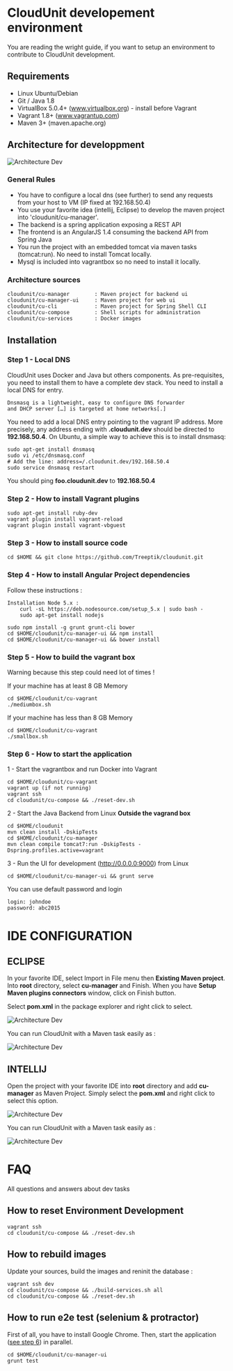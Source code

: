 
# CloudUnit developement environment

You are reading the wright guide, if you want to setup an environment to contribute to CloudUnit development.

## Requirements

* Linux Ubuntu/Debian
* Git / Java 1.8
* VirtualBox 5.0.4+ (www.virtualbox.org) - install before Vagrant
* Vagrant 1.8+ (www.vagrantup.com)
* Maven 3+ (maven.apache.org)

## Architecture for developpment

![Architecture Dev](img/plateforme-dev.png "Architecture Development")    

### General Rules

* You have to configure a local dns (see further) to send any requests from your host to VM (IP fixed at 192.168.50.4) 
* You use your favorite idea (intellij, Eclipse) to develop the maven project into 'cloudunit/cu-manager'.
* The backend is a spring application exposing a REST API
* The frontend is an AngularJS 1.4 consuming the backend API from Spring Java
* You run the project with an embedded tomcat via maven tasks (tomcat:run). No need to install Tomcat locally.
* Mysql is included into vagrantbox so no need to install it locally.

### Architecture sources

```
cloudunit/cu-manager        : Maven project for backend ui
cloudunit/cu-manager-ui     : Maven project for web ui
cloudunit/cu-cli            : Maven project for Spring Shell CLI
cloudunit/cu-compose        : Shell scripts for administration 
cloudunit/cu-services       : Docker images
```

## Installation 

### Step 1 - Local DNS

CloudUnit uses Docker and Java but others components. As pre-requisites, you need to install them to have a complete dev stack. You need to install a local DNS for entry.
```
Dnsmasq is a lightweight, easy to configure DNS forwarder 
and DHCP server […] is targeted at home networks[.]
```
You need to add a local DNS entry pointing to the vagrant IP address.
More precisely, any address ending with **.cloudunit.dev** should be directed to **192.168.50.4**. 
On Ubuntu, a simple way to achieve this is to install dnsmasq:
```
sudo apt-get install dnsmasq
sudo vi /etc/dnsmasq.conf
# Add the line: address=/.cloudunit.dev/192.168.50.4                      
sudo service dnsmasq restart
```

You should ping **foo.cloudunit.dev** to **192.168.50.4**

### Step 2 - How to install Vagrant plugins

```
sudo apt-get install ruby-dev
vagrant plugin install vagrant-reload
vagrant plugin install vagrant-vbguest
```

### Step 3 - How to install source code

```
cd $HOME && git clone https://github.com/Treeptik/cloudunit.git
```

### Step 4 - How to install Angular Project dependencies 

Follow these instructions :
```
Installation Node 5.x :
    curl -sL https://deb.nodesource.com/setup_5.x | sudo bash -
    sudo apt-get install nodejs
```

```
sudo npm install -g grunt grunt-cli bower 
cd $HOME/cloudunit/cu-manager-ui && npm install
cd $HOME/cloudunit/cu-manager-ui && bower install
```

### Step 5 - How to build the vagrant box

Warning because this step could need lot of times !

If your machine has at least 8 GB Memory
```
cd $HOME/cloudunit/cu-vagrant 
./mediumbox.sh
```

If your machine has less than 8 GB Memory
```
cd $HOME/cloudunit/cu-vagrant 
./smallbox.sh
```


### <a name="step6"></a>Step 6 - How to start the application

1 - Start the vagrantbox and run Docker into Vagrant

```
cd $HOME/cloudunit/cu-vagrant 
vagrant up (if not running)
vagrant ssh
cd cloudunit/cu-compose && ./reset-dev.sh
```

2 - Start the Java Backend from Linux
**Outside the vagrand box** 
```
cd $HOME/cloudunit
mvn clean install -DskipTests
cd $HOME/cloudunit/cu-manager
mvn clean compile tomcat7:run -DskipTests -Dspring.profiles.active=vagrant
```

3 - Run the UI for development (http://0.0.0.0:9000) from Linux

```
cd $HOME/cloudunit/cu-manager-ui && grunt serve
```
You can use default password and login
```
login: johndoe
password: abc2015
```

# IDE CONFIGURATION

## ECLIPSE 

In your favorite IDE, select Import in File menu then **Existing Maven project**.
Into **root** directory, select **cu-manager** and Finish.
When you have **Setup Maven plugins connectors** window, click on Finish button.

Select **pom.xml** in the package explorer and right click to select.


![Architecture Dev](img/eclipse_root.png "Architecture Development")


You can run CloudUnit with a Maven task easily as :
    
![Architecture Dev](img/eclipse_conf.png "Architecture Development")


## INTELLIJ

Open the project with your favorite IDE into **root** directory and add **cu-manager** as Maven Project.
Simply select the **pom.xml** and right click to select this option.


![Architecture Dev](img/intellij_root.png "Architecture Development")



You can run CloudUnit with a Maven task easily as :
    
![Architecture Dev](img/intellij_conf.png "Architecture Development")

# FAQ

All questions and answers about dev tasks

## How to reset Environment Development

```
vagrant ssh
cd cloudunit/cu-compose && ./reset-dev.sh
```
    
## How to rebuild images

Update your sources, build the images and reninit the database :

```
vagrant ssh dev
cd cloudunit/cu-compose && ./build-services.sh all
cd cloudunit/cu-compose && ./reset-dev.sh
```

## How to run e2e test (selenium & protractor)

First of all, you have to install Google Chrome.
Then, start the application ([see step 6](#step6)) in parallel.

```
cd $HOME/cloudunit/cu-manager-ui
grunt test
```


